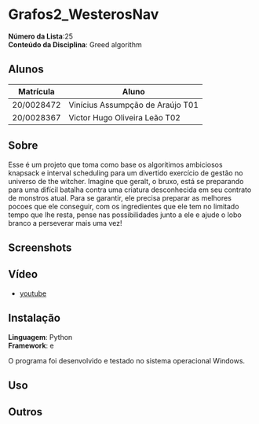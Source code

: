 # Grafos2_WesterosNav

**Número da Lista**:25<br>
**Conteúdo da Disciplina**: Greed algorithm<br>

## Alunos
|Matrícula | Aluno |
| -- | -- |
| 20/0028472  |  Vinícius Assumpção de Araújo T01 |
| 20/0028367  |  Victor Hugo Oliveira Leão T02 |

## Sobre

Esse é um projeto que toma como base os algoritimos ambiciosos  knapsack e interval scheduling para um divertido exercício de gestão no universo de the witcher. Imagine que geralt, o bruxo, está se preparando para uma difícil batalha contra uma criatura desconhecida em seu contrato de monstros atual. Para se garantir, ele precisa  preparar as melhores pocoes que ele conseguir, com os ingredientes que ele tem no limitado tempo que lhe resta, pense nas possibilidades junto a ele e ajude o lobo branco a perseverar mais uma vez!

## Screenshots



## Vídeo

- [youtube]()

## Instalação 
**Linguagem**: Python<br>
**Framework**: e<br>



O programa foi desenvolvido e testado no sistema operacional Windows.

## Uso 



## Outros 






